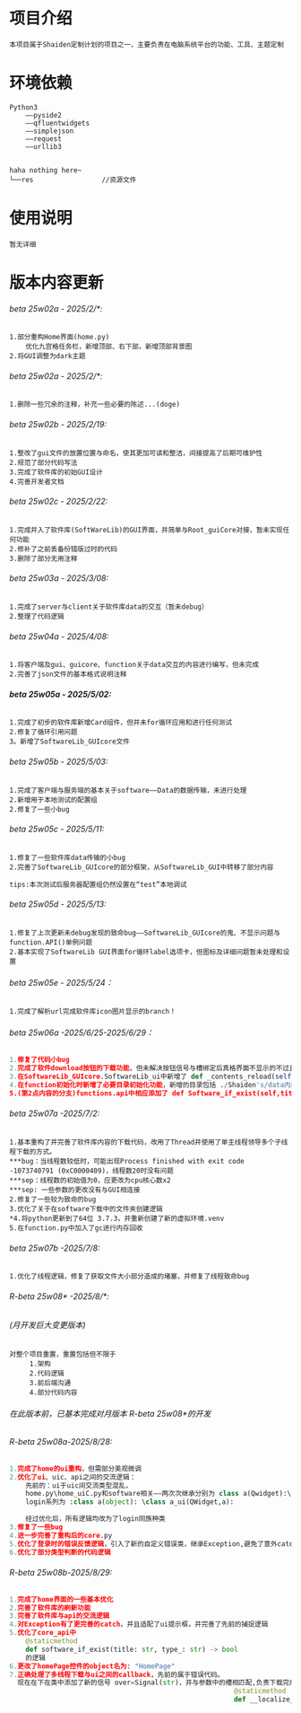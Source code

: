 # 项目介绍
```
本项目属于Shaiden定制计划的项目之一，主要负责在电脑系统平台的功能、工具、主题定制
```

# 环境依赖

```
Python3
	——pyside2
	——qfluentwidgets
	——simplejson
	——request
	——urllib3
	
```



    haha nothing here~
    └──res                 //资源文件

# 使用说明

 

```
暂无详细
```



# 版本内容更新
###### beta 25w02a - 2025/2/*: 
```()
1.部分重构Home界面(home.py)
	优化九宫格任务栏，新增顶部、右下部，新增顶部背景图
2.将GUI调整为dark主题
```

 

###### beta 25w02a - 2025/2/*: 

```
1.删除一些冗余的注释，补充一些必要的陈述...(doge)
```



###### beta 25w02b - 2025/2/19:

```
1.整改了gui文件的放置位置与命名，使其更加可读和整洁，间接提高了后期可维护性
2.规范了部分代码写法
3.完成了软件库的初始GUI设计
4.完善开发者文档
```



###### beta 25w02c - 2025/2/22:

```
1.完成并入了软件库(SoftWareLib)的GUI界面，并简单与Root_guiCore对接，暂未实现任何功能
2.修补了之前丢备份错版过时的代码
3.删除了部分无用注释
```



###### beta 25w03a - 2025/3/08:

```
1.完成了server与client关于软件库data的交互（暂未debug）
2.整理了代码逻辑
```



###### beta 25w04a - 2025/4/08:

```
1.将客户端及gui、guicore、function关于data交互的内容进行编写，但未完成
2.完善了json文件的基本格式说明注释
```



###### **beta 25w05a - 2025/5/02:**

```
1.完成了初步的软件库新增Card组件，但并未for循环应用和进行任何测试
2.修复了循环引用问题
3。新增了SoftwareLib_GUIcore文件
```



###### beta 25w05b - 2025/5/03:

```
1.完成了客户端与服务端的基本关于software——Data的数据传输，未进行处理
2.新增用于本地测试的配置组
2.修复了一些小bug
```



###### beta 25w05c - 2025/5/11:

```
1.修复了一些软件库data传输的小bug
2.完善了SoftwareLib_GUIcore的部分框架，从SoftwareLib_GUI中转移了部分内容

tips:本次测试后服务器配置组仍然设置在“test”本地调试
```



###### beta 25w05d - 2025/5/13:

```
1.修复了上次更新未debug发现的致命bug——SoftwareLib_GUIcore的鬼、不显示问题与function.API()单例问题
2.基本实现了SoftwareLib GUI界面for循环label选项卡，但图标及详细问题暂未处理和设置
```



###### beta 25w05e - 2025/5/24：

```
1.完成了解析url完成软件库icon图片显示的branch！
```



###### beta 25w06a -2025/6/25-2025/6/29：

```python
1.修复了代码小bug
2.完成了软件download按钮的下载功能，但未解决按钮信号与槽绑定后真格界面不显示的不过且多线程下载未经debug。
3.在SoftwareLib_GUIcore.SoftwareLib_ui中新增了 def _contents_reload(self) 方法，并对应完善了包括functions.api、client.py在内的功能小完善。
4.在function初始化时新增了必要目录初始化功能，新增的目录包括 ./Shaiden's/data内的所有目录
5.(第2点内容的分支)functions.api中相应添加了 def Software_if_exist(self,title:str) -> bool方法
```



###### beta 25w07a -2025/7/2:

```
1.基本重构了并完善了软件库内容的下载代码，改用了Thread并使用了单主线程领导多个子线程下载的方式。
***bug：当线程数较低时，可能出现Process finished with exit code -1073740791 (0xC0000409)，线程数20时没有问题
***sep：线程数的初始值为0，应更改为cpu核心数x2
***sep: 一些参数的更改没有与GUI相连接
2.修复了一些较为致命的bug
3.优化了关于在software下载中的文件夹创建逻辑
*4.将python更新到了64位 3.7.3，并重新创建了新的虚拟环境.venv
5.在function.py中加入了gc进行内存回收
```



###### beta 25w07b -2025/7/8:

```
1.优化了线程逻辑，修复了获取文件大小部分造成的堵塞，并修复了线程致命bug
```



###### R-beta 25w08\* -2025/8/*:

###### *(月开发巨大变更版本)*

```
对整个项目重置，重置包括但不限于
     1.架构
     2.代码逻辑
     3.前后端沟通
     4.部分代码内容

```



###### 在此版本前，已基本完成对月版本 R-beta 25w08*的开发

###### R-beta 25w08a-2025/8/28:

```python
1.完成了home的ui重构，但需部分美观微调
2.优化了ui、uic、api之间的交流逻辑：
	先前的：ui于uic间交流类型混乱，
	home.py\home_uiC.py和software相关——两次次继承分别为 class a(Qwidget):\class a_ui(a):
	login系列为 :class a(object): \class a_ui(QWidget,a):
	
	经过优化后，所有逻辑均改为了login同族种类
3.修复了一些bug
4.进一步完善了重构后的core.py
5.优化了登录时的错误反馈逻辑，引入了新的自定义错误类，继承Exception,避免了意外catch其他错误的情况。
6.优化了部分类型判断的代码逻辑
```



###### R-beta 25w08b-2025/8/29:

```python
1.完成了home界面的一些基本优化
2.完善了软件库的刷新功能
3.完善了软件库与api的交流逻辑
4.对Exception有了更完善的catch，并且适配了ui提示框，并完善了先前的捕捉逻辑
5.优化了core_api中
	@staticmethod
    def software_if_exist(title: str, type_: str) -> bool
    的逻辑
6.更改了homePage控件的object名为: "HomePage"
7.正确处理了多线程下载与ui之间的callback，先前的属于错误代码。
  现在在下在类中添加了新的信号 over=Signal(str)，并与参数中的槽相匹配,负责下载完成后调用起
                                                        @staticmethod
                                                        def __localize_file__(**kwargs)。
```

